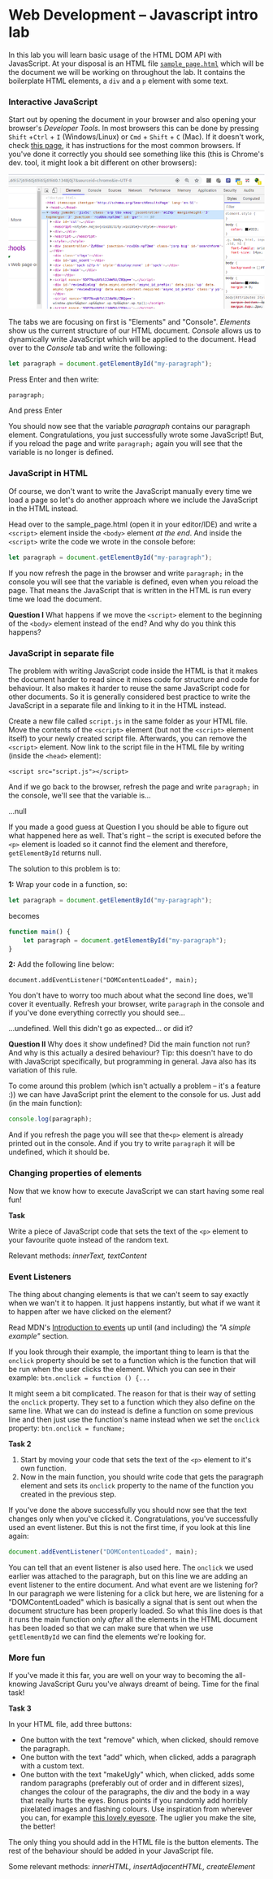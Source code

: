 # Web Development – Javascript intro lab

In this lab you will learn basic usage of the HTML DOM API with JavasScript. At your disposal is an HTML file [`sample_page.html`](sample_page.html) which will be the document we will be working on throughout the lab. It contains the boilerplate HTML elements, a `div` and a `p` element with some text. 

### Interactive JavaScript
Start out by opening the document in your browser and also opening your browser's *Developer Tools*. In most browsers this can be done by pressing `Shift` +`Ctrl` + `I` (Windows/Linux) or `Cmd` + `Shift` + `C` (Mac). If it doesn't work, check [this page](https://debugbrowser.com), it has instructions for the most common browsers. If you've done it correctly you should see something like this (this is Chrome's dev. tool, it might look a bit different on other browsers):

<img src="images/dev-tools-chrome.png">

The tabs we are focusing on first is "Elements" and "Console". *Elements*  show us the current structure of our HTML document. *Console* allows us to dynamically write JavaScript which will be applied to the document. Head over to the *Console* tab and write the following:
```javascript
let paragraph = document.getElementById("my-paragraph");
```
Press Enter and then write:
```javascript
paragraph;
```
And press Enter


You should now see that the variable *paragraph* contains our paragraph element. Congratulations, you just successfully wrote some JavaScript! But, if you reload the page and write `paragraph;` again you will see that the variable is no longer is defined.

### JavaScript in HTML
Of course, we don't want to write the JavaScript manually every time we load a page so let's do another approach where we include the JavaScript in the HTML instead.

Head over to the sample_page.html (open it in your editor/IDE) and write a `<script>` element inside the `<body>` element *at the end*. And inside the `<script>` write the code we wrote in the console before:

```javascript
let paragraph = document.getElementById("my-paragraph");
```
If you now refresh the page in the browser and write `paragraph;` in the console you will see that the variable is defined, even when you reload the page. That means the JavaScript that is written in the HTML is run every time we load the document.

**Question I**
 What happens if we move the  `<script>` element to the beginning of the `<body>` element instead of the end? And why do you think this happens? 

### JavaScript in separate file
The problem with writing JavaScript code inside the HTML is that it makes the document harder to read since it mixes code for structure and code for behaviour. It also makes it harder to reuse the same JavaScript code for other documents. So it is generally considered best practice to write the JavaScript in a separate file and linking to it in the HTML instead.

Create a new file called `script.js` in the same folder as your HTML file. Move the contents of the `<script>`  element (but not the `<script>` element itself) to your newly created script file. Afterwards, you can remove the `<script>` element. Now link to the script file in the HTML file by writing (inside the `<head>` element):
```
<script src="script.js"></script>
```
And if we go back to the browser, refresh the page and write `paragraph;` in the console, we'll see that the variable is...

...null

If you made a good guess at Question I you should be able to figure out what happened here as well. That's right – the script is executed before the `<p>` element is loaded so it cannot find the element and therefore, `getElementById` returns null.

The solution to this problem is to:

**1:** Wrap your code in a function, so:

```javascript
let paragraph = document.getElementById("my-paragraph");
```

becomes

```javascript
function main() {
    let paragraph = document.getElementById("my-paragraph");
}
```

**2:** Add the following line below:
```
document.addEventListener("DOMContentLoaded", main);
```
You don't have to worry too much about what the second line does, we'll cover it eventually. Refresh your browser, write `paragraph` in the console and if you've done everything correctly you should see...

...undefined. Well this didn't go as expected... or did it?

**Question II**
Why does it show undefined? Did the main function not run? And why is this actually a desired behaviour? Tip: this doesn't have to do with JavaScript specifically, but programming in general. Java also has its variation of this rule.

To come around this problem (which isn't actually a problem – it's a feature :)) we can have JavaScript print the element to the console for us. Just add (in the main function):
```javascript
console.log(paragraph);
```
And if you refresh the page you will see that the`<p>` element is already printed out in the console. And if you try to write `paragraph` it will be undefined, which it should be.

### Changing properties of elements
Now that we know how to execute JavaScript we can start having some real fun!

**Task**

Write a piece of JavaScript code that sets the text of the `<p>` element to your favourite quote instead of the random text.

Relevant methods: *innerText, textContent*

### Event Listeners
The thing about changing elements is that we can't seem to say exactly when we wan't it to happen. It just happens instantly, but what if we want it to happen after we have clicked on the element?

Read MDN's [Introduction to events](https://developer.mozilla.org/en-US/docs/Learn/JavaScript/Building_blocks/Events) up until (and including) the *"A simple example"* section.

If you look through their example, the important thing to learn is that the `onclick` property should be set to a function which is the function that will be run when the user clicks the element. Which you can see in their example: `btn.onclick = function () {...`

It might seem a bit complicated. The reason for that is their way of setting the `onclick` property. They set to a function which they also define on the same line. What we can do instead is define a function on some previous line and then just use the function's name instead when we set the `onclick` property: `btn.onclick = funcName;`

**Task 2**

1. Start by moving your code that sets the text of the `<p>` element to it's own function.
1. Now in the main function, you should write code that gets the paragraph element and sets its `onclick` property to the name of the function you created in the previous step.

If you've done the above successfully you should now see that the text changes only when you've clicked it. Congratulations, you've successfully used an event listener. But this is not the first time, if you look at this line again:
```javascript
document.addEventListener("DOMContentLoaded", main);
```
You can tell that an event listener is also used here. The `onclick` we used earlier was attached to the paragraph, but on this line we are adding an event listener to the entire document. And what event are we listening for? In our paragraph we were listening for a click but here, we are listening for a "DOMContentLoaded" which is basically a signal that is sent out when the document structure has been properly loaded. So what this line does is that it runs the main function only *after* all the elements in the HTML document has been loaded so that we can make sure that when we use `getElementById` we can find the elements we're looking for.

### More fun
If you've made it this far, you are well on your way to becoming the all-knowing JavaScript Guru you've always dreamt of being. Time for the final task!

**Task 3**

In your HTML file, add three buttons:
- One button with the text "remove" which, when clicked, should remove the paragraph.
- One button with the text "add" which, when clicked, adds a paragraph with a custom text.
- One button with the text "makeUgly" which, when clicked, adds some random paragraphs (preferably out of order and in different sizes), changes the colour of the paragraphs, the div and the body in a way that really hurts the eyes. Bonus points if you randomly add horribly pixelated images and flashing colours. Use inspiration from wherever you can, for example [this lovely eyesore](http://thebiguglywebsite.com/). The uglier you make the site, the better!

The only thing you should add in the HTML file is the button elements. The rest of the behaviour should be added in your
JavaScript file.

Some relevant methods: *innerHTML, insertAdjacentHTML, createElement*
